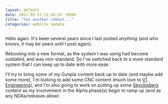 ```yaml
---
layout: default
date: 2021-03-27 21:24:37 -0500
title: "Yet another reboot..."
categories: website update
---
```

Hello again. It's been several years since I last posted _anything_ (and who knows, it may be years until I post again).

Rebooting into a new format, as the system I was using had become outdated, and was non-standard. So I've switched back to a more standard system that I can keep up to date with more ease.

I'll try to bring some of my Gunpla content back up to date (and maybe add some more), I'm looking to add some CNC content (much love to [V1 Engineering](https://www.v1engineering.com)), and I'm also going to work on putting up some [Skyclimbers](https://www.skyclimbers.net/) content as my involvement in the Alpha phase(s) begin to ramp up (and as any NDAs/releases allow).